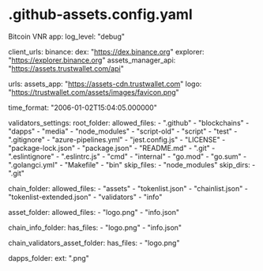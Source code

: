 # .github-assets.config.yaml
Bitcoin VNR 
app:
  log_level: "debug"

client_urls:
  binance:
    dex: "https://dex.binance.org"
    explorer: "https://explorer.binance.org"
  assets_manager_api: "https://assets.trustwallet.com/api"

urls:
  assets_app: "https://assets-cdn.trustwallet.com"
  logo: "https://trustwallet.com/assets/images/favicon.png"

time_format: "2006-01-02T15:04:05.000000"

validators_settings:
  root_folder:
    allowed_files:
      - ".github"
      - "blockchains"
      - "dapps"
      - "media"
      - "node_modules"
      - "script-old"
      - "script"
      - "test"
      - ".gitignore"
      - "azure-pipelines.yml"
      - "jest.config.js"
      - "LICENSE"
      - "package-lock.json"
      - "package.json"
      - "README.md"
      - ".git"
      - ".eslintignore"
      - ".eslintrc.js"
      - "cmd"
      - "internal"
      - "go.mod"
      - "go.sum"
      - ".golangci.yml"
      - "Makefile"
      - "bin"
    skip_files:
      - "node_modules"
    skip_dirs:
      - ".git"

  chain_folder:
    allowed_files:
      - "assets"
      - "tokenlist.json"
      - "chainlist.json"
      - "tokenlist-extended.json"
      - "validators"
      - "info"

  asset_folder:
    allowed_files:
      - "logo.png"
      - "info.json"

  chain_info_folder:
    has_files:
      - "logo.png"
      - "info.json"

  chain_validators_asset_folder:
    has_files:
      - "logo.png"

  dapps_folder:
    ext: ".png"
